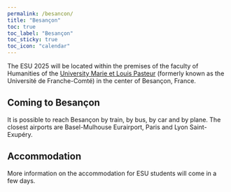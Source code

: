 ```yaml
---
permalink: /besancon/
title: "Besançon"
toc: true
toc_label: "Besançon"
toc_sticky: true
toc_icon: "calendar"
---
```


The ESU 2025 will be located within the premises of the faculty of Humanities of the [University Marie et Louis Pasteur](https://www.univ-fcomte.fr/) (formerly known as the Université de Franche-Comté) in the center of Besançon, France.

## Coming to Besançon
It is possible to reach Besançon by train, by bus, by car and by plane. 
The closest airports are Basel-Mulhouse Eurairport, Paris and Lyon Saint-Exupéry.

## Accommodation 
More information on the accommodation for ESU students will come in a few days.


